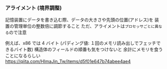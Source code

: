 ### アライメント (境界調整)

記憶装置にデータを書き込む際、データの大きさや先頭の位置(アドレス)を
装置の管理単位の整数倍に調節すること
ただ、アライメントは`プロセッサごとに異なる`ので注意

例えば、x86 では 4 バイト (パディング値: １回のメモリ読み出しでフェッチできるバイト数)
構造体のフィールドの順番も気をつけないと
余計にメモリを食うことになるらしい
https://qiita.com/HImaJin_Tw/items/d5f01e647b74abee4ae4


